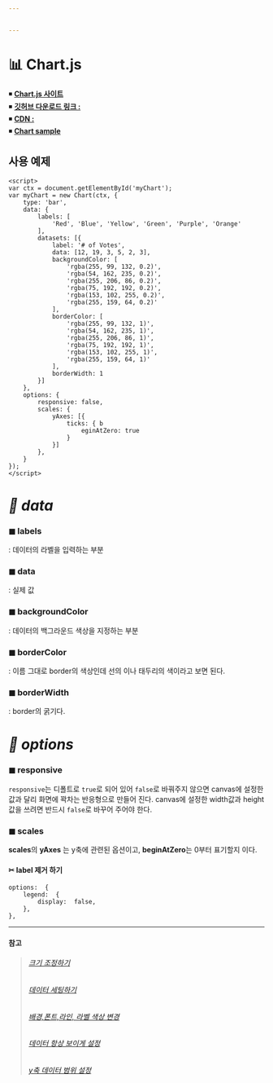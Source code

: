 ```yaml
---


---
```


<h1 id="📊-chart.js">📊 Chart.js</h1>
<p>◾ <a href="https://www.chartjs.org/"><strong>Chart.js 사이트</strong></a><br>
◾ <a href="https://github.com/chartjs/Chart.js"><strong>깃허브 다운로드 링크 :</strong></a><br>
◾ <a href="https://cdnjs.com/libraries/Chart.js"><strong>CDN :</strong></a><br>
◾ <a href="https://www.chartjs.org/samples/latest/"><strong>Chart sample</strong></a></p>
<h2 id="사용-예제">사용 예제</h2>
<pre class=" language-js"><code class="prism  language-js"><span class="token operator">&lt;</span>script<span class="token operator">&gt;</span> 
<span class="token keyword">var</span> ctx <span class="token operator">=</span> document<span class="token punctuation">.</span><span class="token function">getElementById</span><span class="token punctuation">(</span><span class="token string">'myChart'</span><span class="token punctuation">)</span><span class="token punctuation">;</span> 
<span class="token keyword">var</span> myChart <span class="token operator">=</span> <span class="token keyword">new</span> <span class="token class-name">Chart</span><span class="token punctuation">(</span>ctx<span class="token punctuation">,</span> <span class="token punctuation">{</span> 
	type<span class="token punctuation">:</span> <span class="token string">'bar'</span><span class="token punctuation">,</span> 
	data<span class="token punctuation">:</span> <span class="token punctuation">{</span> 
		labels<span class="token punctuation">:</span> <span class="token punctuation">[</span>
			<span class="token string">'Red'</span><span class="token punctuation">,</span> <span class="token string">'Blue'</span><span class="token punctuation">,</span> <span class="token string">'Yellow'</span><span class="token punctuation">,</span> <span class="token string">'Green'</span><span class="token punctuation">,</span> <span class="token string">'Purple'</span><span class="token punctuation">,</span> <span class="token string">'Orange'</span>
		<span class="token punctuation">]</span><span class="token punctuation">,</span> 
		datasets<span class="token punctuation">:</span> <span class="token punctuation">[</span><span class="token punctuation">{</span> 
			label<span class="token punctuation">:</span> <span class="token string">'# of Votes'</span><span class="token punctuation">,</span>
			data<span class="token punctuation">:</span> <span class="token punctuation">[</span><span class="token number">12</span><span class="token punctuation">,</span> <span class="token number">19</span><span class="token punctuation">,</span> <span class="token number">3</span><span class="token punctuation">,</span> <span class="token number">5</span><span class="token punctuation">,</span> <span class="token number">2</span><span class="token punctuation">,</span> <span class="token number">3</span><span class="token punctuation">]</span><span class="token punctuation">,</span> 
			backgroundColor<span class="token punctuation">:</span> <span class="token punctuation">[</span> 
				<span class="token string">'rgba(255, 99, 132, 0.2)'</span><span class="token punctuation">,</span> 
				<span class="token string">'rgba(54, 162, 235, 0.2)'</span><span class="token punctuation">,</span> 
				<span class="token string">'rgba(255, 206, 86, 0.2)'</span><span class="token punctuation">,</span> 
				<span class="token string">'rgba(75, 192, 192, 0.2)'</span><span class="token punctuation">,</span> 
				<span class="token string">'rgba(153, 102, 255, 0.2)'</span><span class="token punctuation">,</span> 
				<span class="token string">'rgba(255, 159, 64, 0.2)'</span> 
			<span class="token punctuation">]</span><span class="token punctuation">,</span> 
			borderColor<span class="token punctuation">:</span> <span class="token punctuation">[</span> 
				<span class="token string">'rgba(255, 99, 132, 1)'</span><span class="token punctuation">,</span> 
				<span class="token string">'rgba(54, 162, 235, 1)'</span><span class="token punctuation">,</span> 
				<span class="token string">'rgba(255, 206, 86, 1)'</span><span class="token punctuation">,</span> 
				<span class="token string">'rgba(75, 192, 192, 1)'</span><span class="token punctuation">,</span> 
				<span class="token string">'rgba(153, 102, 255, 1)'</span><span class="token punctuation">,</span> 
				<span class="token string">'rgba(255, 159, 64, 1)'</span> 
			<span class="token punctuation">]</span><span class="token punctuation">,</span> 
			borderWidth<span class="token punctuation">:</span> <span class="token number">1</span> 
		<span class="token punctuation">}</span><span class="token punctuation">]</span> 
	<span class="token punctuation">}</span><span class="token punctuation">,</span> 
	options<span class="token punctuation">:</span> <span class="token punctuation">{</span> 
		responsive<span class="token punctuation">:</span> <span class="token boolean">false</span><span class="token punctuation">,</span> 
		scales<span class="token punctuation">:</span> <span class="token punctuation">{</span> 
			yAxes<span class="token punctuation">:</span> <span class="token punctuation">[</span><span class="token punctuation">{</span> 
				ticks<span class="token punctuation">:</span> <span class="token punctuation">{</span> b
					eginAtZero<span class="token punctuation">:</span> <span class="token boolean">true</span> 
				<span class="token punctuation">}</span> 
			<span class="token punctuation">}</span><span class="token punctuation">]</span> 
		<span class="token punctuation">}</span><span class="token punctuation">,</span> 
	<span class="token punctuation">}</span> 
<span class="token punctuation">}</span><span class="token punctuation">)</span><span class="token punctuation">;</span>
<span class="token operator">&lt;</span><span class="token operator">/</span>script<span class="token operator">&gt;</span>
</code></pre>
<h1 id="🔹-data"><em>🔹 data</em></h1>
<h3 id="◼-labels">◼ <strong>labels</strong></h3>
<p>: 데이터의 라벨을 입력하는 부분</p>
<h3 id="◼-data">◼ <strong>data</strong></h3>
<p>: 실제 값</p>
<h3 id="◼-backgroundcolor">◼ <strong>backgroundColor</strong></h3>
<p>: 데이터의 백그라운드 색상을 지정하는 부분</p>
<h3 id="◼-bordercolor">◼ <strong>borderColor</strong></h3>
<p>: 이름 그대로 border의 색상인데 선의 이나 태두리의 색이라고 보면 된다.</p>
<h3 id="◼--borderwidth">◼  <strong>borderWidth</strong></h3>
<p>: border의 굵기다.</p>
<h1 id="🔸-options"><em>🔸 options</em></h1>
<h3 id="◼-responsive">◼ responsive</h3>
<p><code>responsive</code>는 디폴트로 <code>true</code>로 되어 있어 <code>false</code>로 바꿔주지 않으면 canvas에 설정한 값과 달리 화면에 꽉차는 반응형으로 만들어 진다. canvas에 설정한 width값과 height값을 쓰려면  반드시 <code>false</code>로 바꾸어 주어야 한다.</p>
<h3 id="◼-scales">◼ scales</h3>
<p><strong>scales</strong>의  <strong>yAxes</strong> 는 y축에 관련된 옵션이고,  <strong>beginAtZero</strong>는 0부터 표기할지 이다.</p>
<h4 id="✂-label-제거-하기">✂ label 제거 하기</h4>
<pre class=" language-js"><code class="prism  language-js">options<span class="token punctuation">:</span>  <span class="token punctuation">{</span>
	legend<span class="token punctuation">:</span>  <span class="token punctuation">{</span>
		display<span class="token punctuation">:</span>  <span class="token boolean">false</span><span class="token punctuation">,</span>
	<span class="token punctuation">}</span><span class="token punctuation">,</span>
<span class="token punctuation">}</span><span class="token punctuation">,</span>
</code></pre>
<hr>
<h4 id="참고">참고</h4>
<blockquote>
<h6 id="크기-조정하기"><a href="https://ming9mon.tistory.com/108?category=841705">크기 조정하기</a></h6>
<h6 id="데이터-세팅하기"><a href="https://ming9mon.tistory.com/109?category=841705">데이터 세팅하기</a></h6>
<h6 id="배경폰트라인-라벨-색상-변경"><a href="https://ming9mon.tistory.com/122?category=841705">배경,폰트,라인, 라벨 색상 변경</a></h6>
<h6 id="데이터-항상-보이게-설정"><a href="https://ming9mon.tistory.com/123?category=841705">데이터 항상 보이게 설정</a></h6>
<h6 id="y축-데이터-범위-설정"><a href="https://ming9mon.tistory.com/124?category=841705">y축 데이터 범위 설정</a></h6>
</blockquote>

